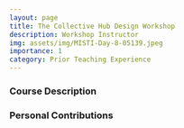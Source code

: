 ```yaml
---
layout: page
title: The Collective Hub Design Workshop
description: Workshop Instructor 
img: assets/img/MISTI-Day-8-05139.jpeg
importance: 1
category: Prior Teaching Experience
---
```


### Course Description

### Personal Contributions
